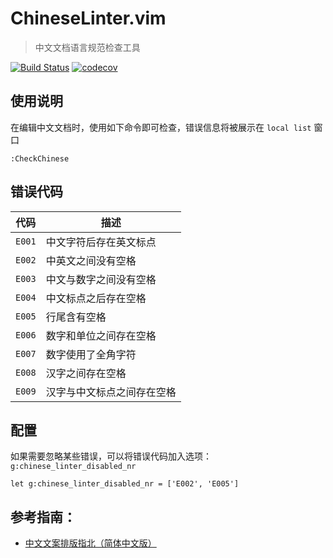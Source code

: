 # ChineseLinter.vim

> 中文文档语言规范检查工具

[![Build Status](https://travis-ci.org/wsdjeg/ChineseLinter.vim.svg?branch=master)](https://travis-ci.org/wsdjeg/ChineseLinter.vim)
[![codecov](https://codecov.io/gh/wsdjeg/ChineseLinter.vim/branch/master/graph/badge.svg)](https://codecov.io/gh/wsdjeg/ChineseLinter.vim)

## 使用说明

在编辑中文文档时，使用如下命令即可检查，错误信息将被展示在 `local list` 窗口

```vim
:CheckChinese
```

## 错误代码

| 代码   | 描述                       |
| ------ | -------------------------- |
| `E001` | 中文字符后存在英文标点     |
| `E002` | 中英文之间没有空格         |
| `E003` | 中文与数字之间没有空格     |
| `E004` | 中文标点之后存在空格       |
| `E005` | 行尾含有空格               |
| `E006` | 数字和单位之间存在空格     |
| `E007` | 数字使用了全角字符         |
| `E008` | 汉字之间存在空格           |
| `E009` | 汉字与中文标点之间存在空格 |

## 配置

如果需要忽略某些错误，可以将错误代码加入选项：`g:chinese_linter_disabled_nr`

```vim
let g:chinese_linter_disabled_nr = ['E002', 'E005']
```

## 参考指南：

- [中文文案排版指北（简体中文版）](https://github.com/mzlogin/chinese-copywriting-guidelines)
